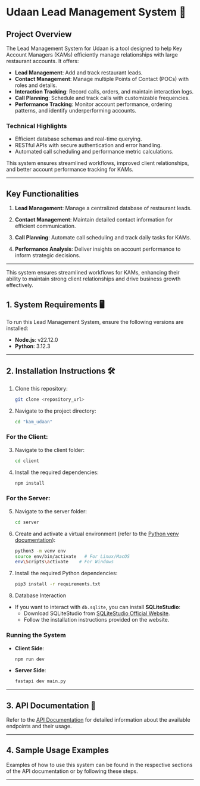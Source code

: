# Udaan Lead Management System 🚀

## Project Overview

The Lead Management System for Udaan is a tool designed to help Key Account Managers (KAMs) efficiently manage relationships with large restaurant accounts. It offers:

- **Lead Management**: Add and track restaurant leads.
- **Contact Management**: Manage multiple Points of Contact (POCs) with roles and details.
- **Interaction Tracking**: Record calls, orders, and maintain interaction logs.
- **Call Planning**: Schedule and track calls with customizable frequencies.
- **Performance Tracking**: Monitor account performance, ordering patterns, and identify underperforming accounts.

### Technical Highlights
- Efficient database schemas and real-time querying.
- RESTful APIs with secure authentication and error handling.
- Automated call scheduling and performance metric calculations.

This system ensures streamlined workflows, improved client relationships, and better account performance tracking for KAMs.

---

## Key Functionalities

1. **Lead Management**:
   Manage a centralized database of restaurant leads.

2. **Contact Management**:
   Maintain detailed contact information for efficient communication.

3. **Call Planning**:
   Automate call scheduling and track daily tasks for KAMs.

4. **Performance Analysis**:
   Deliver insights on account performance to inform strategic decisions.

---

This system ensures streamlined workflows for KAMs, enhancing their ability to maintain strong client relationships and drive business growth effectively.

## 1. System Requirements 🖥️

To run this Lead Management System, ensure the following versions are installed:
- **Node.js**: v22.12.0
- **Python**: 3.12.3

---

## 2. Installation Instructions 🛠️

1. Clone this repository:
   ```bash
   git clone <repository_url>
   ```

2. Navigate to the project directory:
   ```bash
   cd "kam_udaan"
   ```

### For the Client:
3. Navigate to the client folder:
   ```bash
   cd client
   ```

4. Install the required dependencies:
   ```bash
   npm install
   ```

### For the Server:
5. Navigate to the server folder:
   ```bash
   cd server
   ```

6. Create and activate a virtual environment (refer to the [Python venv documentation](https://docs.python.org/3/library/venv.html)):
   ```bash
   python3 -m venv env
   source env/bin/activate   # For Linux/MacOS
   env\Scripts\activate    # For Windows
   ```

7. Install the required Python dependencies:
   ```bash
   pip3 install -r requirements.txt
   ```
8. Database Interaction
- If you want to interact with `db.sqlite`, you can install **SQLiteStudio**:
  - Download SQLiteStudio from [SQLiteStudio Official Website](https://sqlitestudio.pl/).
  - Follow the installation instructions provided on the website.

### Running the System

- **Client Side**:
  ```bash
  npm run dev
  ```

- **Server Side**:
  ```bash
  fastapi dev main.py
  ```

---

## 3. API Documentation 📄

Refer to the [API Documentation](https://github.com/withmohit/kam_udaan/tree/master/server#readme) for detailed information about the available endpoints and their usage.

---

## 4. Sample Usage Examples

Examples of how to use this system can be found in the respective sections of the API documentation or by following these steps.

---